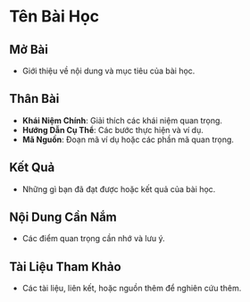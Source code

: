 # Tên Bài Học

## Mở Bài
- Giới thiệu về nội dung và mục tiêu của bài học.

## Thân Bài
- **Khái Niệm Chính**: Giải thích các khái niệm quan trọng.
- **Hướng Dẫn Cụ Thể**: Các bước thực hiện và ví dụ.
- **Mã Nguồn**: Đoạn mã ví dụ hoặc các phần mã quan trọng.

## Kết Quả
- Những gì bạn đã đạt được hoặc kết quả của bài học.

## Nội Dung Cần Nắm
- Các điểm quan trọng cần nhớ và lưu ý.

## Tài Liệu Tham Khảo
- Các tài liệu, liên kết, hoặc nguồn thêm để nghiên cứu thêm.
